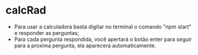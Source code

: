 # calcRad

- Para usar a calculadora basta digitar no terminal o comando "npm start" e responder as perguntas;
- Para cada pergunta respondida, você apertará o botão enter para seguir para a proxima pergunta, ela aparecerá automaticamente.
